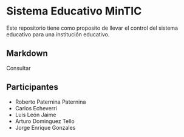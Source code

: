 # Sistema Educativo MinTIC

Este repositorio tiene como proposito de llevar el control del sistema educativo para una institución educativo.

## Markdown

Consultar

## Participantes

- Roberto Paternina Paternina
- Carlos Echeverri
- Luis León Jaime
- Arturo Dominguez Tello
- Jorge Enrique Gonzales